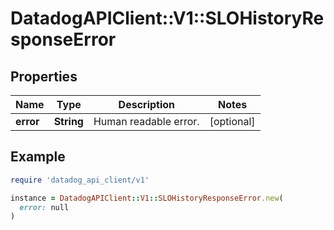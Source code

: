 # DatadogAPIClient::V1::SLOHistoryResponseError

## Properties

| Name | Type | Description | Notes |
| ---- | ---- | ----------- | ----- |
| **error** | **String** | Human readable error. | [optional] |

## Example

```ruby
require 'datadog_api_client/v1'

instance = DatadogAPIClient::V1::SLOHistoryResponseError.new(
  error: null
)
```

